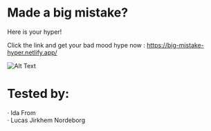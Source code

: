 # Made a big mistake?

Here is your hyper!

Click the link and get your bad mood hype now : https://big-mistake-hyper.netlify.app/



![Alt Text](https://media.giphy.com/media/BY8ORoRpnJDXeBNwxg/source.gif)


# Tested by:
· Ida From <br>
· Lucas Jirkhem Nordeborg
